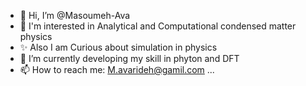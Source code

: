 - 👋 Hi, I’m @Masoumeh-Ava
- 👀 I'm interested in Analytical and Computational condensed matter physics
- ✨ Also I am Curious about simulation in physics
- 🌱 I’m currently developing my skill in phyton and DFT
- 📫 How to reach me: M.avarideh@gamil.com ...



<!---
Masoumeh-Ava/Masoumeh-Ava is a ✨ special ✨ repository because its `README.md` (this file) appears on your GitHub profile.
You can click the Preview link to take a look at your changes.
--->
